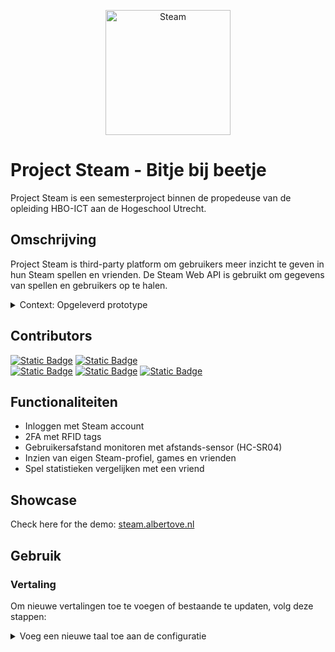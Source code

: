 <p align="center"><img alt="Steam" src="https://img.itch.zone/aW1nLzE4MzUyNzU5LnBuZw==/original/8DRbfb.png" width="200"></p>

# Project Steam - Bitje bij beetje  

Project Steam is een semesterproject binnen de propedeuse van de opleiding HBO-ICT aan de Hogeschool Utrecht.

## Omschrijving
Project Steam is third-party platform om gebruikers meer inzicht te geven in hun Steam spellen en vrienden.
De Steam Web API is gebruikt om gegevens van spellen en gebruikers op te halen.
 
<details><summary>Context: Opgeleverd prototype</summary><br>

Het opgeleverde prototype van Project Steam is een webapplicatie.
Deze webapplicatie biedt de volgende mogelijkheden:
- Inloggen via Steam
- 2FA doormiddel van een RFID tag
- Je eigen Steamprofiel bekijken
- Het Steamprofiel van vrienden bekijken
- Speeltijd bekijken en vergelijken
- Multi-language support


###### Technische context
- De webapplicatie draaide op een Raspberry Pi 4 in een docker container met een RFID-lezer, een HC-SR04 afstandsensor en een NeoPixel.
- De PostgreSQL database server draaide op een virtual machine in Microsoft Azure en lokaal op de Raspberry Pi met een replicatie.

</details>

## Contributors
<a href="https://github.com/KevinMakkink" target="__blank">![Static Badge](https://img.shields.io/badge/AI:-%20Kevin%20Makkink:%20Kevin%20(1877413)-8A2BE2)</a>
<a href="https://github.com/Remmerswaal" target="__blank">![Static Badge](https://img.shields.io/badge/TI:-%20Max%20Remmerswaal:%20Max%20(1886518)-green)</a> <br>
<a href="https://github.com/Maxbox10" target="__blank">![Static Badge](https://img.shields.io/badge/SD%20UI/UX:-%20Max%20Arink:%20MaxBox10%20(1886710)-blue)</a>
<a href="https://github.com/owzezo" target="__blank">![Static Badge](https://img.shields.io/badge/SD%20%20Backend:-%20Zaid%20Al%20Abbasy:%20zezo%20(1767972)-blue)</a>
<a href="#">![Static Badge](https://img.shields.io/badge/CSC%20en%20SD%20backend:-%20Alberto%20van%20Eckeveld:%20AlbertoVE%20(1876166)-yellow)</a>

## Functionaliteiten
- Inloggen met Steam account
- 2FA met RFID tags
- Gebruikersafstand monitoren met afstands-sensor (HC-SR04)
- Inzien van eigen Steam-profiel, games en vrienden
- Spel statistieken vergelijken met een vriend


## Showcase
Check here for the demo:
[steam.albertove.nl](https://steam.albertove.nl)


## Gebruik

### Vertaling
Om nieuwe vertalingen toe te voegen of bestaande te updaten, volg deze stappen:  

<details><summary>Voeg een nieuwe taal toe aan de configuratie</summary>

#### Extraheer de vertaalbare strings: 
```sh
pybabel extract -F babel.cfg -o messages.pot .
```
#### Initialiseer de vertaling voor een nieuwe taal (bijvoorbeeld Engels): 
```sh
pybabel init -i messages.pot -d app/translations -l en
```
#### Compileer de vertalingen:  
```sh
pybabel compile -d app/translations
```
</details>
